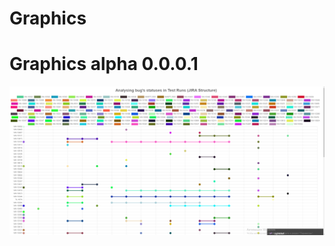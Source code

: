 # Graphics



# Graphics alpha 0.0.0.1


<p align="center">
  <img src="https://raw.githubusercontent.com/patison5/Graphics/master/Screenshot_1.png" alt="Nodemon Logo">
</p>
